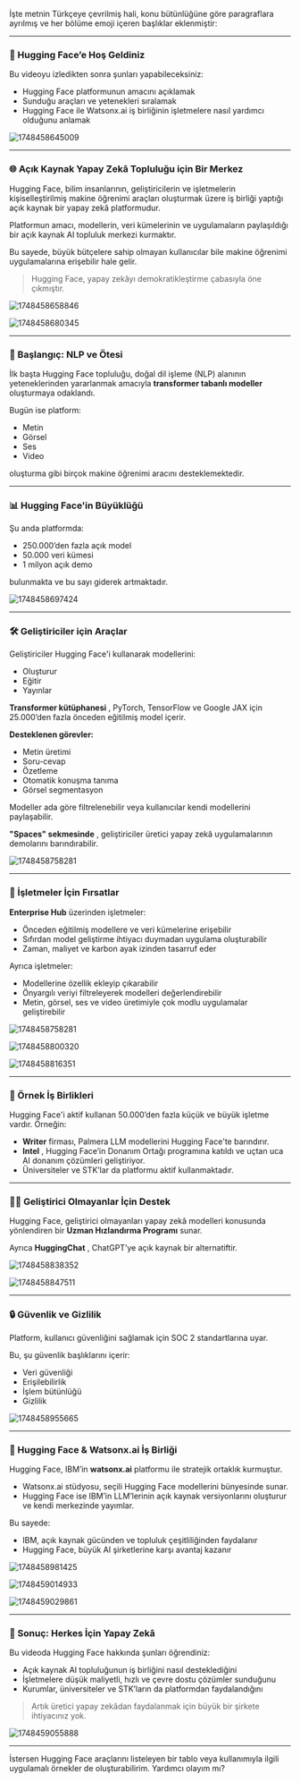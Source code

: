 İşte metnin Türkçeye çevrilmiş hali, konu bütünlüğüne göre paragraflara ayrılmış ve her bölüme emoji içeren başlıklar eklenmiştir:

---

### 👋 Hugging Face’e Hoş Geldiniz

Bu videoyu izledikten sonra şunları yapabileceksiniz:

* Hugging Face platformunun amacını açıklamak
* Sunduğu araçları ve yetenekleri sıralamak
* Hugging Face ile Watsonx.ai iş birliğinin işletmelere nasıl yardımcı olduğunu anlamak

![1748458645009](image/module1_7/1748458645009.png)

---

### 🌐 Açık Kaynak Yapay Zekâ Topluluğu için Bir Merkez

Hugging Face, bilim insanlarının, geliştiricilerin ve işletmelerin kişiselleştirilmiş makine öğrenimi araçları oluşturmak üzere iş birliği yaptığı açık kaynak bir yapay zekâ platformudur.

Platformun amacı, modellerin, veri kümelerinin ve uygulamaların paylaşıldığı bir açık kaynak AI topluluk merkezi kurmaktır.

Bu sayede, büyük bütçelere sahip olmayan kullanıcılar bile makine öğrenimi uygulamalarına erişebilir hale gelir.

> Hugging Face, yapay zekâyı demokratikleştirme çabasıyla öne çıkmıştır.

![1748458658846](image/module1_7/1748458658846.png)

![1748458680345](image/module1_7/1748458680345.png)

---

### 🤖 Başlangıç: NLP ve Ötesi

İlk başta Hugging Face topluluğu, doğal dil işleme (NLP) alanının yeteneklerinden yararlanmak amacıyla **transformer tabanlı modeller** oluşturmaya odaklandı.

Bugün ise platform:

* Metin
* Görsel
* Ses
* Video

oluşturma gibi birçok makine öğrenimi aracını desteklemektedir.

---

### 📊 Hugging Face'in Büyüklüğü

Şu anda platformda:

* 250.000’den fazla açık model
* 50.000 veri kümesi
* 1 milyon açık demo

bulunmakta ve bu sayı giderek artmaktadır.


![1748458697424](image/module1_7/1748458697424.png)

---

### 🛠️ Geliştiriciler için Araçlar

Geliştiriciler Hugging Face'i kullanarak modellerini:

* Oluşturur
* Eğitir
* Yayınlar

 **Transformer kütüphanesi** , PyTorch, TensorFlow ve Google JAX için 25.000’den fazla önceden eğitilmiş model içerir.

**Desteklenen görevler:**

* Metin üretimi
* Soru-cevap
* Özetleme
* Otomatik konuşma tanıma
* Görsel segmentasyon

Modeller ada göre filtrelenebilir veya kullanıcılar kendi modellerini paylaşabilir.

 **"Spaces" sekmesinde** , geliştiriciler üretici yapay zekâ uygulamalarının demolarını barındırabilir.

![1748458758281](image/module1_7/1748458758281.png)

---

### 🏢 İşletmeler İçin Fırsatlar

**Enterprise Hub** üzerinden işletmeler:

* Önceden eğitilmiş modellere ve veri kümelerine erişebilir
* Sıfırdan model geliştirme ihtiyacı duymadan uygulama oluşturabilir
* Zaman, maliyet ve karbon ayak izinden tasarruf eder

Ayrıca işletmeler:

* Modellerine özellik ekleyip çıkarabilir
* Önyargılı veriyi filtreleyerek modelleri değerlendirebilir
* Metin, görsel, ses ve video üretimiyle çok modlu uygulamalar geliştirebilir

![1748458758281](image/module1_7/1748458758281.png)

![1748458800320](image/module1_7/1748458800320.png)

![1748458816351](image/module1_7/1748458816351.png)

---

### 🏢 Örnek İş Birlikleri

Hugging Face'i aktif kullanan 50.000’den fazla küçük ve büyük işletme vardır. Örneğin:

* **Writer** firması, Palmera LLM modellerini Hugging Face'te barındırır.
* **Intel** , Hugging Face’in Donanım Ortağı programına katıldı ve uçtan uca AI donanım çözümleri geliştiriyor.
* Üniversiteler ve STK’lar da platformu aktif kullanmaktadır.

---

### 🧑‍🏫 Geliştirici Olmayanlar İçin Destek

Hugging Face, geliştirici olmayanları yapay zekâ modelleri konusunda yönlendiren bir **Uzman Hızlandırma Programı** sunar.

Ayrıca  **HuggingChat** , ChatGPT’ye açık kaynak bir alternatiftir.

![1748458838352](image/module1_7/1748458838352.png)

![1748458847511](image/module1_7/1748458847511.png)


---

### 🔒 Güvenlik ve Gizlilik

Platform, kullanıcı güvenliğini sağlamak için SOC 2 standartlarına uyar.

Bu, şu güvenlik başlıklarını içerir:

* Veri güvenliği
* Erişilebilirlik
* İşlem bütünlüğü
* Gizlilik

![1748458955665](image/module1_7/1748458955665.png)

---

### 🤝 Hugging Face & Watsonx.ai İş Birliği

Hugging Face, IBM’in **watsonx.ai** platformu ile stratejik ortaklık kurmuştur.

* Watsonx.ai stüdyosu, seçili Hugging Face modellerini bünyesinde sunar.
* Hugging Face ise IBM’in LLM’lerinin açık kaynak versiyonlarını oluşturur ve kendi merkezinde yayımlar.

Bu sayede:

* IBM, açık kaynak gücünden ve topluluk çeşitliliğinden faydalanır
* Hugging Face, büyük AI şirketlerine karşı avantaj kazanır

![1748458981425](image/module1_7/1748458981425.png)

![1748459014933](image/module1_7/1748459014933.png)

![1748459029861](image/module1_7/1748459029861.png)

---

### 📌 Sonuç: Herkes İçin Yapay Zekâ

Bu videoda Hugging Face hakkında şunları öğrendiniz:

* Açık kaynak AI topluluğunun iş birliğini nasıl desteklediğini
* İşletmelere düşük maliyetli, hızlı ve çevre dostu çözümler sunduğunu
* Kurumlar, üniversiteler ve STK’ların da platformdan faydalandığını

> Artık üretici yapay zekâdan faydalanmak için büyük bir şirkete ihtiyacınız yok.

![1748459055888](image/module1_7/1748459055888.png)

---

İstersen Hugging Face araçlarını listeleyen bir tablo veya kullanımıyla ilgili uygulamalı örnekler de oluşturabilirim. Yardımcı olayım mı?
